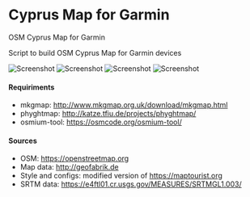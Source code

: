# Cyprus Map for Garmin
OSM Cyprus Map for Garmin

Script to build OSM Cyprus Map for Garmin devices

![Screenshot](https://i.ibb.co/7NJfcLp/144.png)
![Screenshot](https://i.ibb.co/980msRQ/154.png)
![Screenshot](https://i.ibb.co/hg3VsxW/171.png)
![Screenshot](https://i.ibb.co/nCFM9sG/186.png)

#### Requiriments
* mkgmap: http://www.mkgmap.org.uk/download/mkgmap.html
* phyghtmap: http://katze.tfiu.de/projects/phyghtmap/
* osmium-tool: https://osmcode.org/osmium-tool/

#### Sources
* OSM: https://openstreetmap.org
* Map data: http://geofabrik.de
* Style and configs: modified version of https://maptourist.org
* SRTM data: https://e4ftl01.cr.usgs.gov/MEASURES/SRTMGL1.003/
